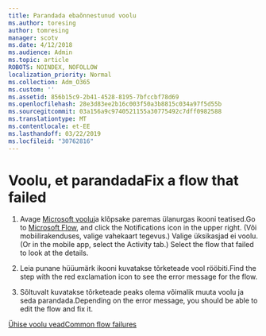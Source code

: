 ```yaml
---
title: Parandada ebaõnnestunud voolu
ms.author: toresing
author: tomresing
manager: scotv
ms.date: 4/12/2018
ms.audience: Admin
ms.topic: article
ROBOTS: NOINDEX, NOFOLLOW
localization_priority: Normal
ms.collection: Adm_O365
ms.custom: ''
ms.assetid: 856b15c9-2b41-4528-8195-7bfccbf78d69
ms.openlocfilehash: 28e3d83ee2b16c003f50a3b8815c034a97f5d55b
ms.sourcegitcommit: 03a156a9c9740521155a30775492c7dff0982588
ms.translationtype: MT
ms.contentlocale: et-EE
ms.lasthandoff: 03/22/2019
ms.locfileid: "30762816"
---
```

# <a name="fix-a-flow-that-failed"></a><span data-ttu-id="b16e0-102">Voolu, et parandada</span><span class="sxs-lookup"><span data-stu-id="b16e0-102">Fix a flow that failed</span></span>

1. <span data-ttu-id="b16e0-103">Avage [Microsoft voolu](https://flow.microsoft.com/)ja klõpsake paremas ülanurgas ikooni teatised.</span><span class="sxs-lookup"><span data-stu-id="b16e0-103">Go to [Microsoft Flow](https://flow.microsoft.com/), and click the Notifications icon in the upper right.</span></span> <span data-ttu-id="b16e0-104">(Või mobiilirakenduses, valige vahekaart tegevus.) Valige üksikasjad ei voolu.</span><span class="sxs-lookup"><span data-stu-id="b16e0-104">(Or in the mobile app, select the Activity tab.) Select the flow that failed to look at the details.</span></span>
    
2. <span data-ttu-id="b16e0-105">Leia punane hüüumärk ikooni kuvatakse tõrketeade vool rööbiti.</span><span class="sxs-lookup"><span data-stu-id="b16e0-105">Find the step with the red exclamation icon to see the error message for the flow.</span></span>
    
3. <span data-ttu-id="b16e0-106">Sõltuvalt kuvatakse tõrketeade peaks olema võimalik muuta voolu ja seda parandada.</span><span class="sxs-lookup"><span data-stu-id="b16e0-106">Depending on the error message, you should be able to edit the flow and fix it.</span></span> 
    
[<span data-ttu-id="b16e0-107">Ühise voolu vead</span><span class="sxs-lookup"><span data-stu-id="b16e0-107">Common flow failures</span></span>](https://go.microsoft.com/fwlink/?linkid=872110)
  

